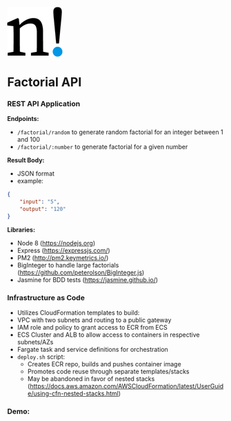![project logo](logo.png)

# Factorial API

### REST API Application

**Endpoints:**
- `/factorial/random` to generate random factorial for an integer between 1 and 100
- `/factorial/:number` to generate factorial for a given number

**Result Body:**
- JSON format
- example:
```JSON
{
    "input": "5",
    "output": "120"
}
```

**Libraries:**
- Node 8 (https://nodejs.org)
- Express (https://expressjs.com/)
- PM2 (http://pm2.keymetrics.io/)
- BigInteger to handle large factorials (https://github.com/peterolson/BigInteger.js)
- Jasmine for BDD tests (https://jasmine.github.io/)

### Infrastructure as Code
- Utilizes CloudFormation templates to build:
 - VPC with two subnets and routing to a public gateway
 - IAM role and policy to grant access to ECR from ECS
 - ECS Cluster and ALB to allow access to containers in respective subnets/AZs
 - Fargate task and service definitions for orchestration
- `deploy.sh` script:
  - Creates ECR repo, builds and pushes container image
  - Promotes code reuse through separate templates/stacks
  - May be abandoned in favor of nested stacks (https://docs.aws.amazon.com/AWSCloudFormation/latest/UserGuide/using-cfn-nested-stacks.html)
  
### Demo: 